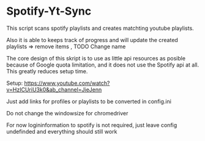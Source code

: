 # Spotify-Yt-Sync

This script scans spotify playlists and creates matchting youtube playlists.

Also it is able to keeps track of progress and will update the created playlists => remove items , TODO Change name

The core design of this skript is to use as little api resources as posible because of Google quota limitation, 
and it does not use the Spotify api at all. This greatly reduces setup time.

Setup:
https://www.youtube.com/watch?v=HzICUriU3k0&ab_channel=JieJenn

Just add links for profiles or playlists to be converted in config.ini



Do not change the windowsize for chromedriver


For now logininformation to spotify is not required, just leave config undefinded and everything should still work
